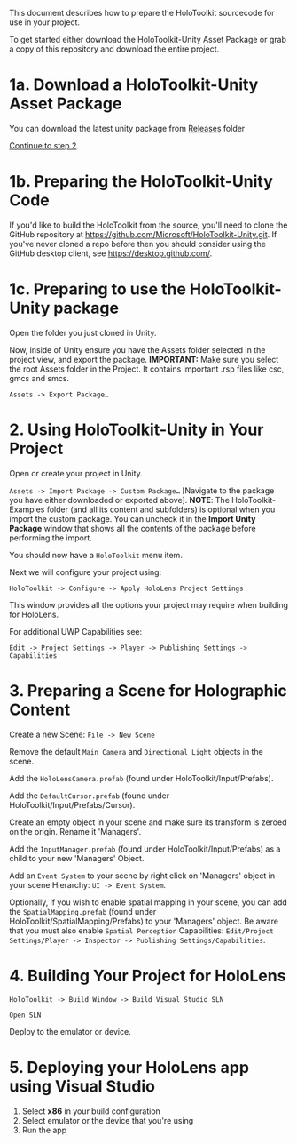This document describes how to prepare the HoloToolkit sourcecode for use
in your project.

To get started either download the HoloToolkit-Unity Asset Package or grab a copy of this repository and download the entire project.

# 1a. Download a HoloToolkit-Unity Asset Package
You can download the latest unity package from [Releases](https://github.com/Microsoft/HoloToolkit-Unity/releases) folder

[Continue to step 2](/GettingStarted.md#2-using-holotoolkit-unity-in-your-project).

# 1b. Preparing the HoloToolkit-Unity Code

If you'd like to build the HoloToolkit from the source, you'll need to clone the GitHub repository at 
https://github.com/Microsoft/HoloToolkit-Unity.git. If you've never cloned a
repo before then you should consider using the GitHub desktop client, see 
https://desktop.github.com/.

# 1c. Preparing to use the HoloToolkit-Unity package

Open the folder you just cloned in Unity.

Now, inside of Unity ensure you have the Assets folder selected in the project view, and export the package. **IMPORTANT:** Make sure you select the root Assets folder in the Project. It contains important .rsp files like csc, gmcs and smcs.

`Assets -> Export Package…`

# 2. Using HoloToolkit-Unity in Your Project

Open or create your project in Unity.

`Assets -> Import Package -> Custom Package…` [Navigate to the package 
you have either downloaded or exported above]. **NOTE**: The HoloToolkit-Examples folder (and all its content and subfolders) is optional when you import the custom package. You can uncheck it in the **Import Unity Package** window that shows all the contents of the package before performing the import.   

You should now have a `HoloToolkit` menu item.

Next we will configure your project using:

`HoloToolkit -> Configure -> Apply HoloLens Project Settings`

This window provides all the options your project may require when building for HoloLens.

For additional UWP Capabilities see:

`Edit -> Project Settings -> Player -> Publishing Settings -> Capabilities`

# 3. Preparing a Scene for Holographic Content
Create a new Scene: `File -> New Scene`

Remove the default `Main Camera` and `Directional Light` objects in the scene.

Add the `HoloLensCamera.prefab` (found under HoloToolkit/Input/Prefabs).

Add the `DefaultCursor.prefab` (found under HoloToolkit/Input/Prefabs/Cursor).

Create an empty object in your scene and make sure its transform is zeroed on the origin.
Rename it 'Managers'.

Add the `InputManager.prefab` (found under HoloToolkit/Input/Prefabs) as a child to your new 'Managers' Object.

Add an `Event System` to your scene by right click on 'Managers' object in your scene Hierarchy: `UI -> Event System`.

Optionally, if you wish to enable spatial mapping in your scene, you can add the `SpatialMapping.prefab` (found under HoloToolkit/SpatialMapping/Prefabs) to your 'Managers' object.  Be aware that you must also enable `Spatial Perception` Capabilities: `Edit/Project Settings/Player -> Inspector -> Publishing Settings/Capabilities`.

# 4. Building Your Project for HoloLens

`HoloToolkit -> Build Window -> Build Visual Studio SLN`

`Open SLN`

Deploy to the emulator or device.

# 5. Deploying your HoloLens app using Visual Studio
 1. Select **x86** in your build configuration
 2. Select emulator or the device that you're using
 3. Run the app
